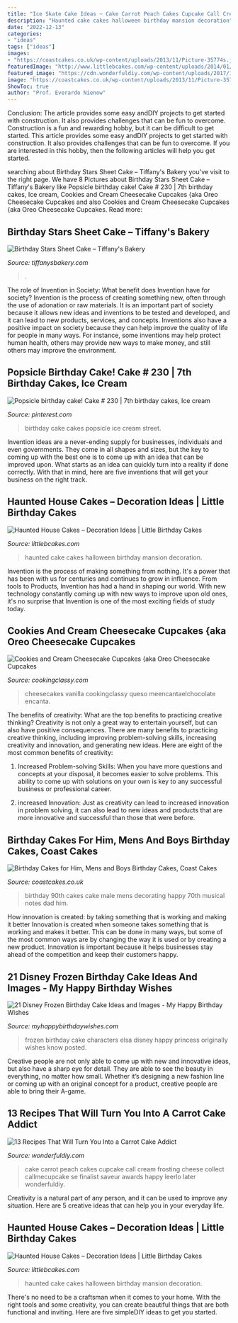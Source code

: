 ```yaml
---
title: "Ice Skate Cake Ideas ~ Cake Carrot Peach Cakes Cupcake Call Cream Frosting Cheese Collect Callmecupcake Se Finalist Saveur Awards Happy Leerlo Later Wonderfuldiy"
description: "Haunted cake cakes halloween birthday mansion decoration"
date: "2022-12-13"
categories:
- "ideas"
tags: ["ideas"]
images:
- "https://coastcakes.co.uk/wp-content/uploads/2013/11/Picture-35774s.jpg"
featuredImage: "http://www.littlebcakes.com/wp-content/uploads/2014/01/Haunted-House-Cake-Images-768x1024.jpg"
featured_image: "https://cdn.wonderfuldiy.com/wp-content/uploads/2017/11/Peach-carrot-cake--682x1024.jpeg"
image: "https://coastcakes.co.uk/wp-content/uploads/2013/11/Picture-35774s.jpg"
ShowToc: true
author: "Prof. Everardo Nienow"
---
```



Conclusion: The article provides some easy andDIY projects to get started with construction. It also provides challenges that can be fun to overcome.
Construction is a fun and rewarding hobby, but it can be difficult to get started. This article provides some easy andDIY projects to get started with construction. It also provides challenges that can be fun to overcome. If you are interested in this hobby, then the following articles will help you get started.

	

		
searching about Birthday Stars Sheet Cake – Tiffany&#039;s Bakery you've visit to the right page. We have 8 Pictures about Birthday Stars Sheet Cake – Tiffany&#039;s Bakery like Popsicle birthday cake! Cake # 230 | 7th birthday cakes, Ice cream, Cookies and Cream Cheesecake Cupcakes {aka Oreo Cheesecake Cupcakes and also Cookies and Cream Cheesecake Cupcakes {aka Oreo Cheesecake Cupcakes. Read more:
		
    
## Birthday Stars Sheet Cake – Tiffany&#039;s Bakery

<img loading=lazy src="http://cdn.shopify.com/s/files/1/1435/7996/products/blue_sheet_stars_10_bd_grande.jpg?v=1560623252" onerror="this.onerror=null;this.src='https://tse3.mm.bing.net/th?id=OIP.Za6_6QypWqaVVRrEmuMhDwHaFj&amp;pid=15.1';" alt="Birthday Stars Sheet Cake – Tiffany&#039;s Bakery">

_Source: tiffanysbakery.com_

>. 

	

The role of Invention in Society: What benefit does Invention have for society?
Invention is the process of creating something new, often through the use of adonation or raw materials. It is an important part of society because it allows new ideas and inventions to be tested and developed, and it can lead to new products, services, and concepts. Inventions also have a positive impact on society because they can help improve the quality of life for people in many ways. For instance, some inventions may help protect human health, others may provide new ways to make money, and still others may improve the environment.

    
## Popsicle Birthday Cake! Cake # 230 | 7th Birthday Cakes, Ice Cream

<img loading=lazy src="https://i.pinimg.com/736x/5b/d0/c1/5bd0c16be0e4f86eb258460806190503.jpg" onerror="this.onerror=null;this.src='https://tse1.mm.bing.net/th?id=OIP.5P_wUm6DZYnbGC3zDsRIeAHaKa&amp;pid=15.1';" alt="Popsicle birthday cake! Cake # 230 | 7th birthday cakes, Ice cream">

_Source: pinterest.com_

>birthday cake cakes popsicle ice cream street. 

	

Invention ideas are a never-ending supply for businesses, individuals and even governments. They come in all shapes and sizes, but the key to coming up with the best one is to come up with an idea that can be improved upon. What starts as an idea can quickly turn into a reality if done correctly. With that in mind, here are five inventions that will get your business on the right track.

    
## Haunted House Cakes – Decoration Ideas | Little Birthday Cakes

<img loading=lazy src="http://www.littlebcakes.com/wp-content/uploads/2014/01/Haunted-House-Cake-Images.jpg" onerror="this.onerror=null;this.src='https://tse1.mm.bing.net/th?id=OIP.79qyNmKyFWRtCuJzuQdXVgHaJ4&amp;pid=15.1';" alt="Haunted House Cakes – Decoration Ideas | Little Birthday Cakes">

_Source: littlebcakes.com_

>haunted cake cakes halloween birthday mansion decoration. 

	

Invention is the process of making something from nothing. It's a power that has been with us for centuries and continues to grow in influence. From tools to Products, Invention has had a hand in shaping our world. With new technology constantly coming up with new ways to improve upon old ones, it's no surprise that Invention is one of the most exciting fields of study today.

    
## Cookies And Cream Cheesecake Cupcakes {aka Oreo Cheesecake Cupcakes

<img loading=lazy src="http://www.cookingclassy.com/wp-content/uploads/2013/01/oreo-cheesecake-cupcakes.jpg" onerror="this.onerror=null;this.src='https://tse4.mm.bing.net/th?id=OIP.DYRn3CxcKCFYTMeYPtdDqgHaLH&amp;pid=15.1';" alt="Cookies and Cream Cheesecake Cupcakes {aka Oreo Cheesecake Cupcakes">

_Source: cookingclassy.com_

>cheesecakes vanilla cookingclassy queso meencantaelchocolate encanta. 

	

The benefits of creativity: What are the top benefits to practicing creative thinking?
Creativity is not only a great way to entertain yourself, but can also have positive consequences. There are many benefits to practicing creative thinking, including improving problem-solving skills, increasing creativity and innovation, and generating new ideas. Here are eight of the most common benefits of creativity:
1. Increased Problem-solving Skills: When you have more questions and concepts at your disposal, it becomes easier to solve problems. This ability to come up with solutions on your own is key to any successful business or professional career.

2. increased Innovation: Just as creativity can lead to increased innovation in problem solving, it can also lead to new ideas and products that are more innovative and successful than those that were before.

    
## Birthday Cakes For Him, Mens And Boys Birthday Cakes, Coast Cakes

<img loading=lazy src="https://coastcakes.co.uk/wp-content/uploads/2013/11/Picture-35774s.jpg" onerror="this.onerror=null;this.src='https://tse3.mm.bing.net/th?id=OIP.08GDLbaN217wDJU2zSEuxAHaKl&amp;pid=15.1';" alt="Birthday Cakes for Him, Mens and Boys Birthday Cakes, Coast Cakes">

_Source: coastcakes.co.uk_

>birthday 90th cakes cake male mens decorating happy 70th musical notes dad him. 

	

How innovation is created: by taking something that is working and making it better
Innovation is created when someone takes something that is working and makes it better. This can be done in many ways, but some of the most common ways are by changing the way it is used or by creating a new product. Innovation is important because it helps businesses stay ahead of the competition and keep their customers happy.

    
## 21 Disney Frozen Birthday Cake Ideas And Images - My Happy Birthday Wishes

<img loading=lazy src="https://www.myhappybirthdaywishes.com/wp-content/uploads/2016/01/characters-of-frozen-birthday-cake.jpg" onerror="this.onerror=null;this.src='https://tse1.mm.bing.net/th?id=OIP.k1Q3sJLe1z1qfjMu3kFM8QHaK0&amp;pid=15.1';" alt="21 Disney Frozen Birthday Cake Ideas and Images - My Happy Birthday Wishes">

_Source: myhappybirthdaywishes.com_

>frozen birthday cake characters elsa disney happy princess originally wishes know posted. 

	

Creative people are not only able to come up with new and innovative ideas, but also have a sharp eye for detail. They are able to see the beauty in everything, no matter how small. Whether it’s designing a new fashion line or coming up with an original concept for a product, creative people are able to bring their A-game.

    
## 13 Recipes That Will Turn You Into A Carrot Cake Addict

<img loading=lazy src="https://cdn.wonderfuldiy.com/wp-content/uploads/2017/11/Peach-carrot-cake--682x1024.jpeg" onerror="this.onerror=null;this.src='https://tse1.mm.bing.net/th?id=OIP.7xngI3fdY22xN_VvFDq1tgHaLH&amp;pid=15.1';" alt="13 Recipes That Will Turn You Into a Carrot Cake Addict">

_Source: wonderfuldiy.com_

>cake carrot peach cakes cupcake call cream frosting cheese collect callmecupcake se finalist saveur awards happy leerlo later wonderfuldiy. 

	

Creativity is a natural part of any person, and it can be used to improve any situation. Here are 5 creative ideas that can help you in your everyday life.

    
## Haunted House Cakes – Decoration Ideas | Little Birthday Cakes

<img loading=lazy src="http://www.littlebcakes.com/wp-content/uploads/2014/01/Haunted-House-Cake-Images-768x1024.jpg" onerror="this.onerror=null;this.src='https://tse1.mm.bing.net/th?id=OIP.fEWUwsz4UUffH58KphqPGQHaJ4&amp;pid=15.1';" alt="Haunted House Cakes – Decoration Ideas | Little Birthday Cakes">

_Source: littlebcakes.com_

>haunted cake cakes halloween birthday mansion decoration. 

	

There's no need to be a craftsman when it comes to your home. With the right tools and some creativity, you can create beautiful things that are both functional and inviting. Here are five simpleDIY ideas to get you started.

